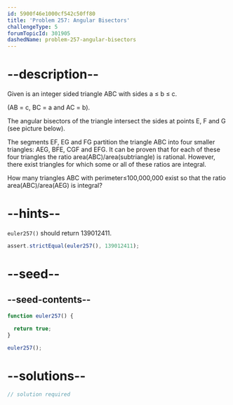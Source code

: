 ```yaml
---
id: 5900f46e1000cf542c50ff80
title: 'Problem 257: Angular Bisectors'
challengeType: 5
forumTopicId: 301905
dashedName: problem-257-angular-bisectors
---
```


# --description--

Given is an integer sided triangle ABC with sides a ≤ b ≤ c.

(AB = c, BC = a and AC = b).

The angular bisectors of the triangle intersect the sides at points E, F and G (see picture below).

The segments EF, EG and FG partition the triangle ABC into four smaller triangles: AEG, BFE, CGF and EFG. It can be proven that for each of these four triangles the ratio area(ABC)/area(subtriangle) is rational. However, there exist triangles for which some or all of these ratios are integral.

How many triangles ABC with perimeter≤100,000,000 exist so that the ratio area(ABC)/area(AEG) is integral?

# --hints--

`euler257()` should return 139012411.

```js
assert.strictEqual(euler257(), 139012411);
```

# --seed--

## --seed-contents--

```js
function euler257() {

  return true;
}

euler257();
```

# --solutions--

```js
// solution required
```
